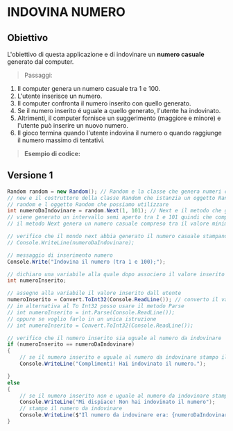 # INDOVINA NUMERO

## Obiettivo

L'obiettivo di questa applicazione e di indovinare un **numero casuale** generato dal computer.

> Passaggi:

1. Il computer genera un numero casuale tra 1 e 100.
2. L'utente inserisce un numero.
3. Il computer confronta il numero inserito con quello generato.
4. Se il numero inserito é uguale a quello generato, l'utente ha indovinato.
5. Altrimenti, il computer fornisce un suggerimento (maggiore e minore) e l'utente può inserire un nuovo numero.
6. Il gioco termina quando l'utente indovina il numero o quando raggiunge il numero massimo di tentativi.

> **Esempio di codice:**

## Versione 1

```csharp
Random random = new Random(); // Random e la classe che genera numeri casuali
// new e il costruttore della classe Random che istanzia un oggetto Random
// random e l oggetto Random che possiamo utilizzare
int numeroDaIndovinare = random.Next(1, 101); // Next e il metodo che genera un numero casuale tra 1 e 100
// viene generato un intervallo semi aperto tra 1 e 101 quindi che comprende il numero iniziale (1) ma esclude il numero finale (101)
// il metodo Next genera un numero casuale compreso tra il valore minimo incluso e il valore massimo escluso.

// verifico che il mondo next abbia generato il numero casuale stampandolo
// Console.WriteLine(numeroDaIndovinare);

// messaggio di inserimento numero
Console.Write("Indovina il numero (tra 1 e 100);");

// dichiaro una variabile alla quale dopo associero il valore inserito dall utente
int numeroInserito;

// assegno alla variabile il valore inserito dall utente
numeroInserito = Convert.ToInt32(Console.ReadLine()); // converto il valore inserito dall utente in un intero perche Console.ReadLine restituisce una stringa
// in alternativa al To Int32 posso usare il metodo Parse
// int numeroInserito = int.Parse(Console.ReadLine());
// oppure se voglio farlo in un unica istruzione
// int numeroInserito = Convert.ToInt32(Console.ReadLine());

// verifico che il numero inserito sia uguale al numero da indovinare
if (numeroInserito == numeroDaIndovinare)
{
    // se il numero inserito e uguale al numero da indovinare stampo il messaggio di congratulazioni
    Console.WriteLine("Complimenti! Hai indovinato il numero.");

}
else
{
    // se il numero inserito non e uguale al numero da indovinare stampo il messaggio di errore
    Console.WriteLine("Mi dispiace! Non hai indovinato il numero");
    // stampo il numero da indovinare
    Console.WriteLine($"Il numero da indovinare era: {numeroDaIndovinare}");
}
```


